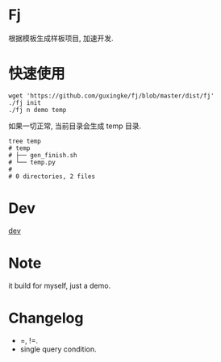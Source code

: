# Fj
根据模板生成样板项目, 加速开发.

# 快速使用
```
wget 'https://github.com/guxingke/fj/blob/master/dist/fj'
./fj init
./fj n demo temp
```
如果一切正常, 当前目录会生成 temp 目录.
```
tree temp
# temp
# ├── gen_finish.sh
# └── temp.py
#
# 0 directories, 2 files
```

# Dev
[dev](docs/dev.md)

# Note
it build for myself, just a demo.

# Changelog
- =, !=.
- single query condition.
